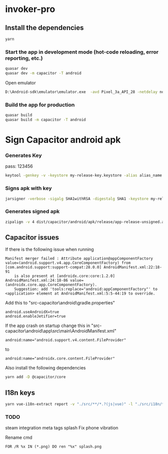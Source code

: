 # invoker-pro

## Install the dependencies
```bash
yarn
```

### Start the app in development mode (hot-code reloading, error reporting, etc.)
```bash
quasar dev
quasar dev -m capacitor -T android
```

Open emulator
```bash
D:\Android-sdk\emulator\emulator.exe  -avd Pixel_3a_API_28 -netdelay none -netspeed full
```

### Build the app for production
```bash
quasar build
quasar build -m capacitor -T android
```

# Sign Capacitor android apk

### Generates Key 
pass: 123456
```bash
keytool -genkey -v -keystore my-release-key.keystore -alias alias_name -keyalg RSA -keysize 2048 -validity 20000
```
###  Signs apk with key
```bash
jarsigner -verbose -sigalg SHA1withRSA -digestalg SHA1 -keystore my-release-key.keystore dist/capacitor/android/apk/release/app-release-unsigned.apk alias_name
```
###  Generates signed apk
```bash
zipalign -v 4 dist/capacitor/android/apk/release/app-release-unsigned.apk PlayInvoker.apk
```


## Capacitor issues
If there is the following issue when running
```
Manifest merger failed : Attribute application@appComponentFactory value=(android.support.v4.app.CoreComponentFactory) from [com.android.support:support-compat:28.0.0] AndroidManifest.xml:22:18-91
	is also present at [androidx.core:core:1.2.0] AndroidManifest.xml:24:18-86 value=(androidx.core.app.CoreComponentFactory).
	Suggestion: add 'tools:replace="android:appComponentFactory"' to <application> element at AndroidManifest.xml:5:5-44:19 to override.
```

Add this to "src-capacitor\android\gradle.properties"
```
android.useAndroidX=true
android.enableJetifier=true
```

If the app crash on startup change this in "src-capacitor\android\app\src\main\AndroidManifest.xml"
```
android:name="android.support.v4.content.FileProvider"
```
to
```
android:name="androidx.core.content.FileProvider"
```

Also install the following dependencies

```bash
yarn add -D @capacitor/core
```

## I18n keys
```bash
yarn vue-i18n-extract report -v "./src/**/*.?(js|vue)" -l "./src/i18n/*.?(js|json|yml|yaml)" -a
```

### TODO
steam integration
meta tags
splash
Fix phone vibration
<!-- Find equivalent languages https://www.npmjs.com/package/country-language ? -->
Rename cmd
```
FOR /R %x IN (*.png) DO ren "%x" splash.png
```
